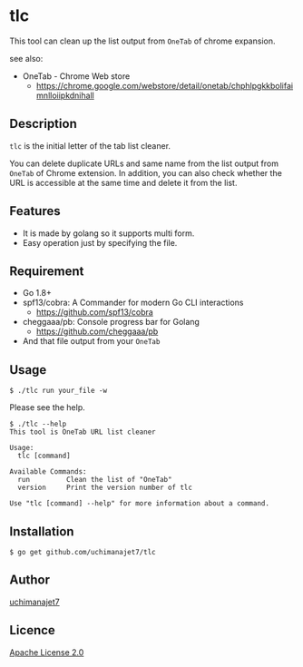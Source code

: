 # tlc
This tool can clean up the list output from `OneTab` of chrome expansion.

see also:

- OneTab - Chrome Web store 
    - https://chrome.google.com/webstore/detail/onetab/chphlpgkkbolifaimnlloiipkdnihall

## Description
`tlc` is the initial letter of the tab list cleaner.

You can delete duplicate URLs and same name from the list output from `OneTab` of Chrome extension. In addition, you can also check whether the URL is accessible at the same time and delete it from the list.

## Features
- It is made by golang so it supports multi form.
- Easy operation just by specifying the file.

## Requirement
- Go 1.8+
- spf13/cobra: A Commander for modern Go CLI interactions 
	- https://github.com/spf13/cobra
- cheggaaa/pb: Console progress bar for Golang 
	- https://github.com/cheggaaa/pb
- And that file output from your `OneTab`

## Usage

```	console
$ ./tlc run your_file -w
```
Please see the help.

```	console
$ ./tlc --help                                                   
This tool is OneTab URL list cleaner

Usage:
  tlc [command]

Available Commands:
  run         Clean the list of "OneTab"
  version     Print the version number of tlc

Use "tlc [command] --help" for more information about a command.
```

## Installation

```	console
$ go get github.com/uchimanajet7/tlc
```

## Author
[uchimanajet7](https://github.com/uchimanajet7)


## Licence
[Apache License 2.0](https://github.com/uchimanajet7/tlc/blob/master/LICENSE)
